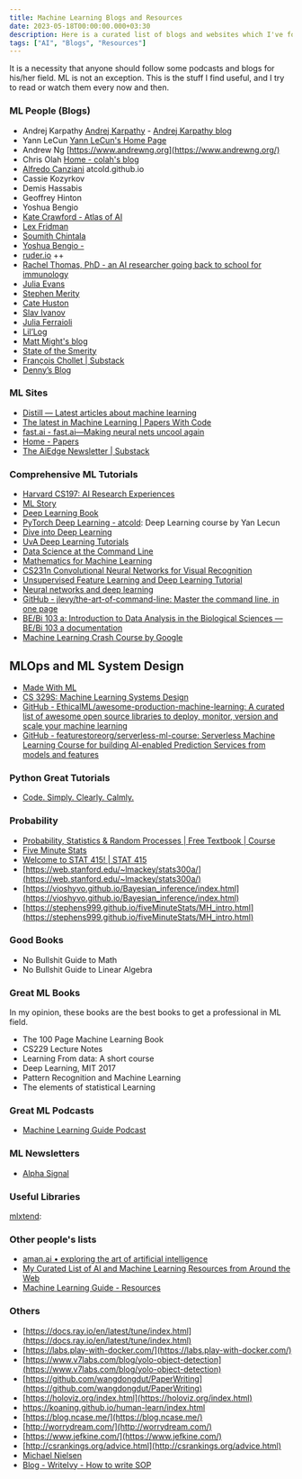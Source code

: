 ```yaml
---
title: Machine Learning Blogs and Resources
date: 2023-05-18T00:00:00.000+03:30
description: Here is a curated list of blogs and websites which I've found and used in the AI field. 
tags: ["AI", "Blogs", "Resources"]
---
```


It is a necessity that anyone should follow some podcasts and blogs for his/her field. ML is not an exception. This is the stuff I find useful, and I try to read or watch them every now and then. 

### ML People (Blogs)

- Andrej Karpathy [Andrej Karpathy](https://karpathy.ai/) - [Andrej Karpathy blog](https://karpathy.github.io/)
- Yann LeCun [Yann LeCun's Home Page](http://yann.lecun.com/)
- Andrew Ng [https://www.andrewng.org](https://www.andrewng.org/)
- Chris Olah [Home - colah's blog](https://colah.github.io/)
- [Alfredo Canziani](https://atcold.github.io/) atcold.github.io
- Cassie Kozyrkov
- Demis Hassabis
- Geoffrey Hinton
- Yoshua Bengio
- [Kate Crawford - Atlas of AI](https://www.katecrawford.net/)
- [Lex Fridman](https://lexfridman.com/)
- [Soumith Chintala](https://soumith.ch/)
- [Yoshua Bengio -](https://yoshuabengio.org/)
- [ruder.io](https://www.ruder.io/) ++
- [Rachel Thomas, PhD - an AI researcher going back to school for immunology](https://rachel.fast.ai/)
- [Julia Evans](https://jvns.ca/)
- [Stephen Merity](https://smerity.com/articles/articles.html)
- [Cate Huston](https://cate.blog/)
- [Slav Ivanov](https://blog.slavv.com/)
- [Julia Ferraioli](https://blog.juliaferraioli.com/)
- [Lil’Log](https://lilianweng.github.io/)
- [Matt Might's blog](https://matt.might.net/articles/)
- [State of the Smerity](https://state.smerity.com/articles)
- [François Chollet | Substack](https://substack.com/@fchollet)
- [Denny’s Blog](https://dennybritz.com/)
### ML Sites
- [Distill — Latest articles about machine learning](https://distill.pub/)
- [The latest in Machine Learning | Papers With Code](https://paperswithcode.com/)
- [fast.ai - fast.ai—Making neural nets uncool again](https://www.fast.ai/)
- [Home - Papers](https://papers.readthedocs.io/en/latest/)
- [The AiEdge Newsletter | Substack](https://newsletter.theaiedge.io/)

### Comprehensive ML Tutorials
- [Harvard CS197: AI Research Experiences](https://www.cs197.seas.harvard.edu/)
- [ML Story](https://mlstory.org/)
- [Deep Learning Book](https://www.deeplearningbook.org/)
- [PyTorch Deep Learning - atcold](https://atcold.github.io/pytorch-Deep-Learning/): Deep Learning course by Yan Lecun
- [Dive into Deep Learning](https://d2l.ai/index.html)
- [UvA Deep Learning Tutorials](https://uvadlc-notebooks.readthedocs.io/en/latest/)
- [Data Science at the Command Line](https://datascienceatthecommandline.com/2e/)
- [Mathematics for Machine Learning](https://mml-book.github.io/)
- [CS231n Convolutional Neural Networks for Visual Recognition](https://cs231n.github.io/)
- [Unsupervised Feature Learning and Deep Learning Tutorial](http://ufldl.stanford.edu/tutorial/)
- [Neural networks and deep learning](http://neuralnetworksanddeeplearning.com)
- [GitHub - jlevy/the-art-of-command-line: Master the command line, in one page](https://github.com/jlevy/the-art-of-command-line)
- [BE/Bi 103 a: Introduction to Data Analysis in the Biological Sciences — BE/Bi 103 a documentation](https://bebi103a.github.io/)
- [Machine Learning Crash Course by Google](https://developers.google.com/machine-learning/crash-course)

## MLOps and ML System Design
- [Made With ML](https://madewithml.com/)
- [CS 329S: Machine Learning Systems Design](https://stanford-cs329s.github.io/syllabus.html)
- [GitHub - EthicalML/awesome-production-machine-learning: A curated list of awesome open source libraries to deploy, monitor, version and scale your machine learning](https://github.com/EthicalML/awesome-production-machine-learning)
- [GitHub - featurestoreorg/serverless-ml-course: Serverless Machine Learning Course for building AI-enabled Prediction Services from models and features](https://github.com/featurestoreorg/serverless-ml-course)
### Python Great Tutorials
- [Code. Simply. Clearly. Calmly.](https://calmcode.io/)

### Probability
- [Probability, Statistics & Random Processes | Free Textbook | Course](https://www.probabilitycourse.com/)
- [Five Minute Stats](https://stephens999.github.io/fiveMinuteStats/index.html)
- [Welcome to STAT 415! | STAT 415](https://online.stat.psu.edu/stat415/)
- [https://web.stanford.edu/~lmackey/stats300a/](https://web.stanford.edu/~lmackey/stats300a/)
- [https://vioshyvo.github.io/Bayesian_inference/index.html](https://vioshyvo.github.io/Bayesian_inference/index.html)
- [https://stephens999.github.io/fiveMinuteStats/MH_intro.html](https://stephens999.github.io/fiveMinuteStats/MH_intro.html)

### Good Books
- No Bullshit Guide to Math
- No Bullshit Guide to Linear Algebra

### Great ML Books 
In my opinion, these books are the best books to get a professional in ML field. 

- The 100 Page Machine Learning Book
- CS229 Lecture Notes
- Learning From data: A short course
- Deep Learning, MIT 2017
- Pattern Recognition and Machine Learning
- The elements of statistical Learning

### Great ML Podcasts
- [Machine Learning Guide Podcast](https://ocdevel.com/mlg/resources)

### ML Newsletters
- [Alpha Signal](https://alphasignal.ai/latest-summary)

### Useful Libraries
[mlxtend](https://rasbt.github.io/mlxtend): 

### Other people's lists
- [aman.ai • exploring the art of artificial intelligence](https://aman.ai/)
- [My Curated List of AI and Machine Learning Resources from Around the Web](https://medium.com/machine-learning-in-practice/my-curated-list-of-ai-and-machine-learning-resources-from-around-the-web-9a97823b8524)
- [Machine Learning Guide - Resources](https://ocdevel.com/mlg/resources)
### Others 

- [https://docs.ray.io/en/latest/tune/index.html](https://docs.ray.io/en/latest/tune/index.html)
- [https://labs.play-with-docker.com/](https://labs.play-with-docker.com/)
- [https://www.v7labs.com/blog/yolo-object-detection](https://www.v7labs.com/blog/yolo-object-detection)
- [https://github.com/wangdongdut/PaperWriting](https://github.com/wangdongdut/PaperWriting)
- [https://holoviz.org/index.html](https://holoviz.org/index.html)
- https://koaning.github.io/human-learn/index.html
- [https://blog.ncase.me/](https://blog.ncase.me/)
- [http://worrydream.com/](http://worrydream.com/)
- [https://www.jefkine.com/](https://www.jefkine.com/)
- [http://csrankings.org/advice.html](http://csrankings.org/advice.html)
- [Michael Nielsen](https://michaelnielsen.org/)
- [Blog - WriteIvy - How to write SOP](https://writeivy.com/blog/)



